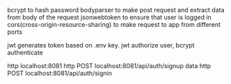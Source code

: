 bcrypt to hash password
bodyparser to make post request and extract data from body of the request
jsonwebtoken to ensure that user is logged in
cors(cross-origin-resource-sharing) to make request to app from different ports

jwt generates token based on .env key. jwt authorize user, bcrypt authenticate

http localhost:8081
http POST localhost:8081/api/auth/signup data
http POST localhost:8081/api/auth/signin
